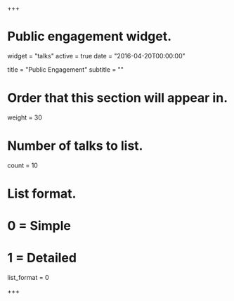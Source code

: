+++
# Public engagement widget.
widget = "talks"
active = true
date = "2016-04-20T00:00:00"

title = "Public Engagement"
subtitle = ""

# Order that this section will appear in.
weight = 30

# Number of talks to list.
count = 10

# List format.
#   0 = Simple
#   1 = Detailed
list_format = 0

+++

